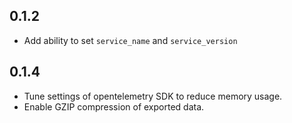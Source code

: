 ## 0.1.2

- Add ability to set `service_name` and `service_version`

## 0.1.4

- Tune settings of opentelemetry SDK to reduce memory usage.
- Enable GZIP compression of exported data.
